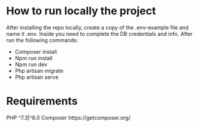 <h1>How to run locally the project</h1>
After installing the repo locally, create a copy of the .env-example file and name it .env. Inside you need to complete the DB credentials and info.
After run the following commands:
<ul>
    <li>Composer install</li>
    <li>Npm run install</li>
    <li>Npm run dev</li>
    <li>Php artisan migrate</li>
    <li>Php artisan serve</li>
</ul>
<h1>Requirements</h1>
PHP ^7.3|^8.0
Composer https://getcomposer.org/
